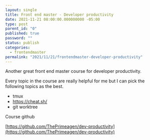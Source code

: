 ```yaml
---
layout: single
title: Front end master - Developer productivity
date: 2021-11-21 08:00:00.000000000 -05:00
type: post
parent_id: "0"
published: true
password: ""
status: publish
categories:
  - frontendmaster
permalink: "2021/11/21/frontendmaster-developer-productivity"
---
```


Another great front end master course for developer productivity.

Every topic in the course are really helpful for me but I can pick the following topics as the best.

- tmux
- https://cheat.sh/
- git worktree

Course github

[https://github.com/ThePrimeagen/dev-productivity](https://github.com/ThePrimeagen/dev-productivity)
